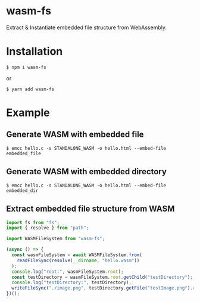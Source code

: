 # wasm-fs

Extract & Instantiate embedded file structure from WebAssembly.

# Installation

```
$ npm i wasm-fs
```

or

```
$ yarn add wasm-fs
```

# Example

## Generate WASM with embedded file

```
$ emcc hello.c -s STANDALONE_WASM -o hello.html --embed-file embedded_file
```

## Generate WASM with embedded directory

```
$ emcc hello.c -s STANDALONE_WASM -o hello.html --embed-file embedded_dir
```

## Extract embedded file structure from WASM

```ts
import fs from "fs";
import { resolve } from "path";

import WASMFileSystem from "wasm-fs";

(async () => {
  const wasmFileSystem = await WASMFileSystem.from(
    readFileSync(resolve(__dirname, "hello.wasm"))
  );
  console.log("root:", wasmFileSystem.root);
  const testDirectory = wasmFileSystem.root.getChild("testDirectory");
  console.log("testDirectory:", testDirectory);
  writeFileSync("./image.png", testDirectory.getFile("testImage.png").content);
})();
```

